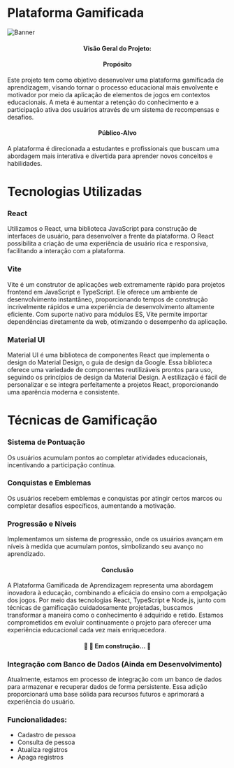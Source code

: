 # Plataforma Gamificada

![Banner](https://user-images.githubusercontent.com/69947504/141135355-13a535b0-17be-45e3-828d-c790b150fb21.jpg)

<h4 align="center"> 
	 Visão Geral do Projeto:
</h4>

<h4 align="center"> 
	 Propósito
</h4>

Este projeto tem como objetivo desenvolver uma plataforma gamificada de aprendizagem, visando tornar o processo educacional mais envolvente e motivador por meio da aplicação de elementos de jogos em contextos educacionais. A meta é aumentar a retenção do conhecimento e a participação ativa dos usuários através de um sistema de recompensas e desafios.

<h4 align="center"> 
	Público-Alvo
</h4>

A plataforma é direcionada a estudantes e profissionais que buscam uma abordagem mais interativa e divertida para aprender novos conceitos e habilidades.

# Tecnologias Utilizadas

### React

Utilizamos o React, uma biblioteca JavaScript para construção de interfaces de usuário, para desenvolver a frente da plataforma. O React possibilita a criação de uma experiência de usuário rica e responsiva, facilitando a interação com a plataforma.

### Vite

Vite é um construtor de aplicações web extremamente rápido para projetos frontend em JavaScript e TypeScript. Ele oferece um ambiente de desenvolvimento instantâneo, proporcionando tempos de construção incrivelmente rápidos e uma experiência de desenvolvimento altamente eficiente. Com suporte nativo para módulos ES, Vite permite importar dependências diretamente da web, otimizando o desempenho da aplicação.

### Material UI

Material UI é uma biblioteca de componentes React que implementa o design do Material Design, o guia de design da Google. Essa biblioteca oferece uma variedade de componentes reutilizáveis prontos para uso, seguindo os princípios de design da Material Design. A estilização é fácil de personalizar e se integra perfeitamente a projetos React, proporcionando uma aparência moderna e consistente.

# Técnicas de Gamificação

### Sistema de Pontuação

Os usuários acumulam pontos ao completar atividades educacionais, incentivando a participação contínua.

### Conquistas e Emblemas

Os usuários recebem emblemas e conquistas por atingir certos marcos ou completar desafios específicos, aumentando a motivação.

### Progressão e Níveis

Implementamos um sistema de progressão, onde os usuários avançam em níveis à medida que acumulam pontos, simbolizando seu avanço no aprendizado.

<h4 align="center"> 
	 Conclusão
</h4>


A Plataforma Gamificada de Aprendizagem representa uma abordagem inovadora à educação, combinando a eficácia do ensino com a empolgação dos jogos. Por meio das tecnologias React, TypeScript e Node.js, junto com técnicas de gamificação cuidadosamente projetadas, buscamos transformar a maneira como o conhecimento é adquirido e retido. Estamos comprometidos em evoluir continuamente o projeto para oferecer uma experiência educacional cada vez mais enriquecedora.

<h4 align="center"> 
	🚧   🚀  Em construção...  🚧
</h4>

### Integração com Banco de Dados (Ainda em Desenvolvimento)

Atualmente, estamos em processo de integração com um banco de dados para armazenar e recuperar dados de forma persistente. Essa adição proporcionará uma base sólida para recursos futuros e aprimorará a experiência do usuário.

### Funcionalidades:

- Cadastro de pessoa
- Consulta de pessoa
- Atualiza registros
- Apaga registros
